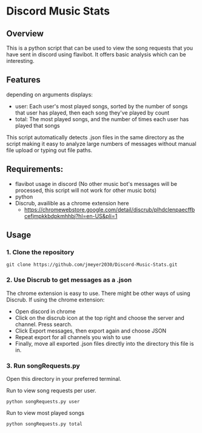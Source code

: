 # Discord Music Stats

## Overview

This is a python script that can be used to view the song requests that you have sent in discord using flavibot. It offers basic analysis which can be interesting.

## Features

depending on arguments displays:
 - user: Each user's most played songs, sorted by the number of songs that user has played, then each song they've played by count
 - total: The most played songs, and the number of times each user has played that songs

This script automatically detects .json files in the same directory as the script making it easy to analyze large numbers of messages without
manual file upload or typing out file paths.

## Requirements:

 - flavibot usage in discord (No other music bot's messages will be processed, this script will not work for other music bots)
 - python
 - Discrub, availible as a chrome extension here
   - https://chromewebstore.google.com/detail/discrub/plhdclenpaecffbcefjmpkkbdpkmhhbj?hl=en-US&pli=1

## Usage

### 1. Clone the repository

```
git clone https://github.com/jmeyer2030/Discord-Music-Stats.git
```

### 2. Use Discrub to get messages as a .json

The chrome extension is easy to use. There might be other ways of using Discrub.
If using the chrome extension:
 - Open discord in chrome
 - Click on the discrub icon at the top right and choose the server and channel. Press search.
 - Click Export messages, then export again and choose JSON
 - Repeat export for all channels you wish to use
 - Finally, move all exported .json files directly into the directory this file is in.

### 3. Run songRequests.py

Open this directory in your preferred terminal.

Run to view song requests per user.
```
python songRequests.py user
```

Run to view most played songs
```
python songRequests.py total
```
